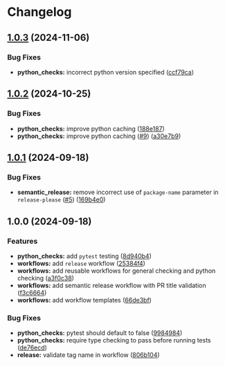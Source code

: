 # Changelog

## [1.0.3](https://github.com/cape-ph/.github/compare/v1.0.2...v1.0.3) (2024-11-06)


### Bug Fixes

* **python_checks:** incorrect python version specified ([ccf79ca](https://github.com/cape-ph/.github/commit/ccf79ca6e0c20011e9ca29714377bb21f196741e))

## [1.0.2](https://github.com/cape-ph/.github/compare/v1.0.1...v1.0.2) (2024-10-25)


### Bug Fixes

* **python_checks:** improve python caching ([188e187](https://github.com/cape-ph/.github/commit/188e187ab25f959a7f353d33bfa29e730581e349))
* **python_checks:** improve python caching ([#9](https://github.com/cape-ph/.github/issues/9)) ([a30e7b9](https://github.com/cape-ph/.github/commit/a30e7b99a7b77fe89f50394a0d40d4d1b47e0bf6))

## [1.0.1](https://github.com/cape-ph/.github/compare/v1.0.0...v1.0.1) (2024-09-18)


### Bug Fixes

* **semantic_release:** remove incorrect use of `package-name` parameter in `release-please` ([#5](https://github.com/cape-ph/.github/issues/5)) ([169b4e0](https://github.com/cape-ph/.github/commit/169b4e0ffec225cb59ceafaa1d263be25f4486c0))

## 1.0.0 (2024-09-18)


### Features

* **python_checks:** add `pytest` testing ([8d940b4](https://github.com/cape-ph/.github/commit/8d940b46931488967012cb69c4ddece589c5c6cc))
* **workflows:** add `release` workflow ([25384f4](https://github.com/cape-ph/.github/commit/25384f493e04c176fedf3047fd6a9da9fe7de73f))
* **workflows:** add reusable workflows for general checking and python checking ([a3f0c38](https://github.com/cape-ph/.github/commit/a3f0c3851722e0edd3d8f637fa3b070fd3651300))
* **workflows:** add semantic release workflow with PR title validation ([f3c6664](https://github.com/cape-ph/.github/commit/f3c666437732a97d8f16fe2d0274791038779692))
* **workflows:** add workflow templates ([66de3bf](https://github.com/cape-ph/.github/commit/66de3bfa304410f75318d5cb1fcc3503c52d0a40))


### Bug Fixes

* **python_checks:** pytest should default to false ([9984984](https://github.com/cape-ph/.github/commit/9984984728c42b2d2b57c491bc6d5a5bc64d323a))
* **python_checks:** require type checking to pass before running tests ([de76ecd](https://github.com/cape-ph/.github/commit/de76ecd97d1ce4eaae86feba7d79782e728ca124))
* **release:** validate tag name in workflow ([806b104](https://github.com/cape-ph/.github/commit/806b1047291d5e48447dedb17c086b862923fd81))
